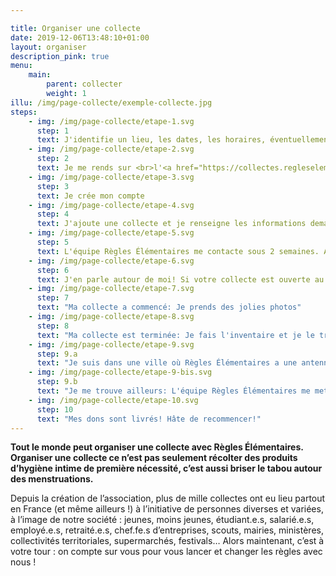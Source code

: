```yaml
---

title: Organiser une collecte
date: 2019-12-06T13:48:10+01:00
layout: organiser
description_pink: true
menu: 
    main:
        parent: collecter
        weight: 1
illu: /img/page-collecte/exemple-collecte.jpg
steps: 
    - img: /img/page-collecte/etape-1.svg
      step: 1
      text: J'identifie un lieu, les dates, les horaires, éventuellement des coéquipier.e.s
    - img: /img/page-collecte/etape-2.svg
      step: 2
      text: Je me rends sur <br>l'<a href="https://collectes.regleselementaires.com/" target="_blank">espace collecte Règles Élémentaires</a>
    - img: /img/page-collecte/etape-3.svg
      step: 3
      text: Je crée mon compte
    - img: /img/page-collecte/etape-4.svg
      step: 4
      text: J'ajoute une collecte et je renseigne les informations demandées (au moins 15 jours avant le début de ma collecte)
    - img: /img/page-collecte/etape-5.svg
      step: 5
      text: L'équipe Règles Élémentaires me contacte sous 2 semaines. Après validation de ma collecte, je reçois le kit collecte par mail.
    - img: /img/page-collecte/etape-6.svg
      step: 6
      text: J'en parle autour de moi! Si votre collecte est ouverte au public, nous communiquerons dessus également.
    - img: /img/page-collecte/etape-7.svg
      step: 7
      text: "Ma collecte a commencé: Je prends des jolies photos"
    - img: /img/page-collecte/etape-8.svg
      step: 8
      text: "Ma collecte est terminée: Je fais l'inventaire et je le transmets avec les photos."
    - img: /img/page-collecte/etape-9.svg
      step: 9.a
      text: "Je suis dans une ville où Règles Élémentaires a une antenne: L'équipe Règles Élémentaires vient récupérer mes dons"
    - img: /img/page-collecte/etape-9-bis.svg
      step: 9.b
      text: "Je me trouve ailleurs: L'équipe Règles Élémentaires me met en relation avec un partenaire redistributeur de son réseau"
    - img: /img/page-collecte/etape-10.svg
      step: 10
      text: "Mes dons sont livrés! Hâte de recommencer!"
---
```

**Tout le monde peut organiser une collecte avec Règles Élémentaires. Organiser une collecte ce n’est pas seulement récolter des produits d’hygiène intime de première nécessité, c’est aussi briser le tabou autour des menstruations.**

Depuis la création de l’association, plus de mille collectes ont eu lieu partout en France (et même ailleurs !) à l’initiative de personnes diverses et variées, à l’image de notre société : jeunes, moins jeunes, étudiant.e.s, salarié.e.s, employé.e.s, retraité.e.s, chef.fe.s d’entreprises, scouts, mairies, ministères, collectivités territoriales, supermarchés, festivals… Alors maintenant, c’est à votre tour : on compte sur vous pour vous lancer et changer les règles avec nous ! 

